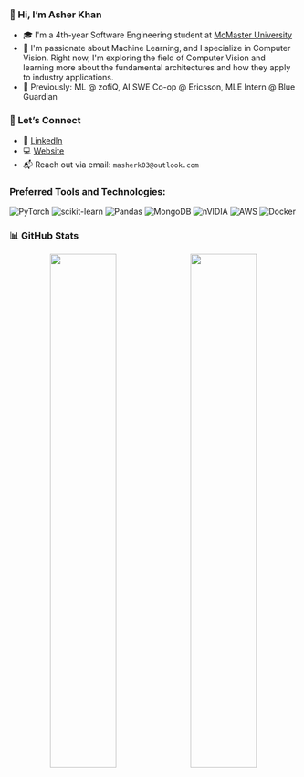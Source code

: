 ### 👋 Hi, I’m Asher Khan

- 🎓 I'm a 4th-year Software Engineering student at [McMaster University](https://www.mcmaster.ca/)  
- 🧠 I'm passionate about Machine Learning, and I specialize in Computer Vision. Right now, I'm exploring the field of Computer Vision and learning more about the fundamental architectures and how they apply to industry applications. 
- 💼 Previously: ML @ zofiQ, AI SWE Co-op @ Ericsson, MLE Intern @ Blue Guardian  

### 🌱 Let’s Connect

- 💼 [LinkedIn](https://www.linkedin.com/in/asher-khan13/)
- 💻 [Website](https://asherkhan.ca)
- 📬 Reach out via email: `masherk03@outlook.com`

### Preferred Tools and Technologies:

![PyTorch](https://img.shields.io/badge/PyTorch-%23EE4C2C.svg?style=for-the-badge&logo=PyTorch&logoColor=white)
![scikit-learn](https://img.shields.io/badge/scikit--learn-%23F7931E.svg?style=for-the-badge&logo=scikit-learn&logoColor=white)
![Pandas](https://img.shields.io/badge/pandas-%23150458.svg?style=for-the-badge&logo=pandas&logoColor=white)
![MongoDB](https://img.shields.io/badge/MongoDB-%234ea94b.svg?style=for-the-badge&logo=mongodb&logoColor=white)
![nVIDIA](https://img.shields.io/badge/cuda-000000.svg?style=for-the-badge&logo=nVIDIA&logoColor=green)
![AWS](https://img.shields.io/badge/AWS-%23FF9900.svg?style=for-the-badge&logo=amazon-aws&logoColor=white)
![Docker](https://img.shields.io/badge/docker-%230db7ed.svg?style=for-the-badge&logo=docker&logoColor=white)

### 📊 GitHub Stats

<p align="center">
  <img width="48%" src="https://github-readme-stats.vercel.app/api?username=asherk7&theme=gotham&count_private=true&show_icons=true&include_all_commits=true" />
  <img width="48%" src="https://github-readme-stats.vercel.app/api/top-langs/?username=asherk7&layout=compact&theme=gotham&langs_count=8&hide=Jupyter%20Notebook" />
</p>

